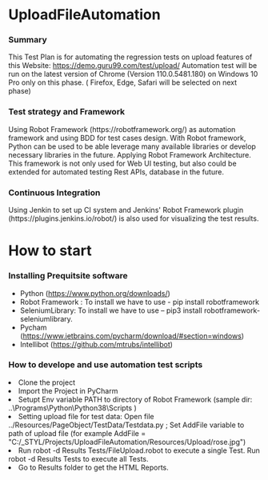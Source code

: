 # UploadFileAutomation
<h3> Summary </h3>

This Test Plan is for automating the regression tests on upload features of this Website: https://demo.guru99.com/test/upload/
Automation test will be run on the latest version of Chrome (Version 110.0.5481.180) on Windows 10 Pro only on this phase. ( Firefox, Edge, Safari will be selected on next phase)

<h3> Test strategy and Framework </h3>
Using Robot Framework (https://robotframework.org/) as automation framework and using BDD for test cases design. With Robot framework, Python can be used to be able leverage many available libraries or develop necessary libraries in the future.
Applying Robot Framework Architecture. This framework is not only used for Web UI testing, but also could be extended for automated testing Rest APIs, database in the future.

<h3> Continuous Integration </h3>
Using Jenkin to set up CI system and Jenkins' Robot Framework plugin (https://plugins.jenkins.io/robot/) is also used for visualizing the test results.

# How to start
<h3> Installing Prequitsite software </h3>

- Python (https://www.python.org/downloads/)
- Robot Framework :  To install we have to use - pip install robotframework
- SeleniumLibrary: To install we have to use – pip3 install robotframework-seleniumlibrary.
- Pycham (https://www.jetbrains.com/pycharm/download/#section=windows) 
- Intellibot (https://github.com/mtrubs/intellibot)


<h3> How to develope and use automation test scripts </h3/

1. Clone the project
2. Import the Project in PyCharm
3. Setupt Env variable PATH to directory of Robot Framework (sample dir: ..\Programs\Python\Python38\Scripts  )
4. Setting upload file for test data:  Open file ../Resources/PageObject/TestData/Testdata.py ; Set AddFile variable to path of upload file (for example AddFile =  "C:/_STYL/Projects/UploadFileAutomation/Resources/Upload/rose.jpg")
5. Run robot -d Results Tests/FileUpload.robot to execute a single Test. Run robot -d Results Tests to execute all Tests.
6. Go to Results folder to get the HTML Reports.
